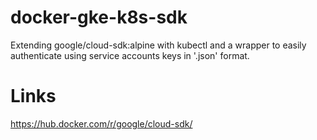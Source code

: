 # docker-gke-k8s-sdk
Extending google/cloud-sdk:alpine with kubectl and a wrapper to easily authenticate using service accounts keys in '.json' format.


# Links
https://hub.docker.com/r/google/cloud-sdk/
